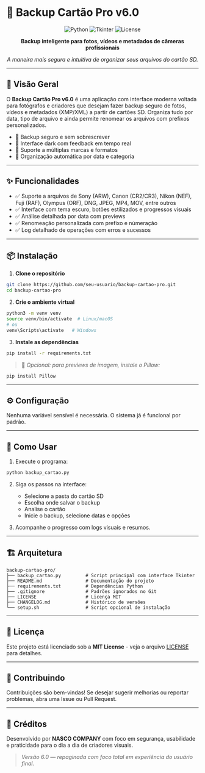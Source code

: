 # 📱 Backup Cartão Pro v6.0

<div align="center">

![Python](https://img.shields.io/badge/Python-3.9+-blue?style=for-the-badge\&logo=python)
![Tkinter](https://img.shields.io/badge/Tkinter-GUI-lightgrey?style=for-the-badge\&logo=windowsterminal)
![License](https://img.shields.io/badge/License-MIT-yellow?style=for-the-badge)

**Backup inteligente para fotos, vídeos e metadados de câmeras profissionais**

*A maneira mais segura e intuitiva de organizar seus arquivos do cartão SD.*

</div>

---

## 🌟 Visão Geral

O **Backup Cartão Pro v6.0** é uma aplicação com interface moderna voltada para fotógrafos e criadores que desejam fazer backup seguro de fotos, vídeos e metadados (XMP/XML) a partir de cartões SD. Organiza tudo por data, tipo de arquivo e ainda permite renomear os arquivos com prefixos personalizados.

* 🚀 Backup seguro e sem sobrescrever
* 🎨 Interface dark com feedback em tempo real
* 🎥 Suporte a múltiplas marcas e formatos
* 📂 Organização automática por data e categoria

---

## ✨ Funcionalidades

* ✅ Suporte a arquivos de Sony (ARW), Canon (CR2/CR3), Nikon (NEF), Fuji (RAF), Olympus (ORF), DNG, JPEG, MP4, MOV, entre outros
* ✅ Interface com tema escuro, botões estilizados e progressos visuais
* ✅ Análise detalhada por data com previews
* ✅ Renomeação personalizada com prefixo e númeração
* ✅ Log detalhado de operações com erros e sucessos

---

## 📦 Instalação

1. **Clone o repositório**

```bash
git clone https://github.com/seu-usuario/backup-cartao-pro.git
cd backup-cartao-pro
```

2. **Crie o ambiente virtual**

```bash
python3 -m venv venv
source venv/bin/activate  # Linux/macOS
# ou
venv\Scripts\activate   # Windows
```

3. **Instale as dependências**

```bash
pip install -r requirements.txt
```

> 📁 *Opcional: para previews de imagem, instale o Pillow:*

```bash
pip install Pillow
```

---

## ⚙️ Configuração

Nenhuma variável sensível é necessária. O sistema já é funcional por padrão.

---

## 🚀 Como Usar

1. Execute o programa:

```bash
python backup_cartao.py
```

2. Siga os passos na interface:

   * Selecione a pasta do cartão SD
   * Escolha onde salvar o backup
   * Analise o cartão
   * Inicie o backup, selecione datas e opções

3. Acompanhe o progresso com logs visuais e resumos.

---

## 🏗️ Arquitetura

```
backup-cartao-pro/
├── backup_cartao.py         # Script principal com interface Tkinter
├── README.md                # Documentação do projeto
├── requirements.txt         # Dependências Python
├── .gitignore               # Padrões ignorados no Git
├── LICENSE                  # Licença MIT
├── CHANGELOG.md             # Histórico de versões
└── setup.sh                 # Script opcional de instalação
```

---

## 📜 Licença

Este projeto está licenciado sob a **MIT License** - veja o arquivo [LICENSE](LICENSE) para detalhes.

---

## 🤝 Contribuindo

Contribuições são bem-vindas! Se desejar sugerir melhorias ou reportar problemas, abra uma Issue ou Pull Request.

---

## 🧠 Créditos

Desenvolvido por **NASCO COMPANY** com foco em segurança, usabilidade e praticidade para o dia a dia de criadores visuais.

> *Versão 6.0 — repaginada com foco total em experiência do usuário final.*
